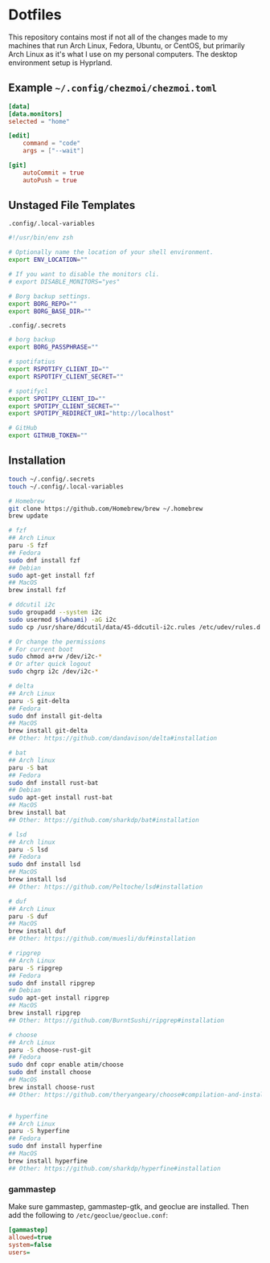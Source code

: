 
# Dotfiles

This repository contains most if not all of the changes made to my machines that run Arch Linux, Fedora, Ubuntu, or CentOS, but primarily Arch Linux as it's what I use on my personal computers. The desktop environment setup is Hyprland.

## Example `~/.config/chezmoi/chezmoi.toml`

```toml
[data]
[data.monitors]
selected = "home"

[edit]
    command = "code"
    args = ["--wait"]

[git]
    autoCommit = true
    autoPush = true
```

## Unstaged File Templates

`.config/.local-variables`
```zsh
#!/usr/bin/env zsh

# Optionally name the location of your shell environment.
export ENV_LOCATION=""

# If you want to disable the monitors cli.
# export DISABLE_MONITORS="yes"

# Borg backup settings.
export BORG_REPO=""
export BORG_BASE_DIR=""
```

`.config/.secrets`
```zsh
# borg backup
export BORG_PASSPHRASE=""

# spotifatius
export RSPOTIFY_CLIENT_ID=""
export RSPOTIFY_CLIENT_SECRET=""

# spotifycl
export SPOTIPY_CLIENT_ID=""
export SPOTIPY_CLIENT_SECRET=""
export SPOTIPY_REDIRECT_URI="http://localhost"

# GitHub
export GITHUB_TOKEN=""
```

## Installation

```zsh
touch ~/.config/.secrets
touch ~/.config/.local-variables

# Homebrew
git clone https://github.com/Homebrew/brew ~/.homebrew
brew update

# fzf
## Arch Linux
paru -S fzf
## Fedora
sudo dnf install fzf
## Debian
sudo apt-get install fzf
## MacOS
brew install fzf

# ddcutil i2c
sudo groupadd --system i2c
sudo usermod $(whoami) -aG i2c
sudo cp /usr/share/ddcutil/data/45-ddcutil-i2c.rules /etc/udev/rules.d

# Or change the permissions
# For current boot
sudo chmod a+rw /dev/i2c-*
# Or after quick logout
sudo chgrp i2c /dev/i2c-*

# delta
## Arch Linux
paru -S git-delta
## Fedora
sudo dnf install git-delta
## MacOS
brew install git-delta
## Other: https://github.com/dandavison/delta#installation

# bat
## Arch linux
paru -S bat
## Fedora
sudo dnf install rust-bat
## Debian
sudo apt-get install rust-bat
## MacOS
brew install bat
## Other: https://github.com/sharkdp/bat#installation

# lsd
## Arch linux
paru -S lsd
## Fedora
sudo dnf install lsd
## MacOS
brew install lsd
## Other: https://github.com/Peltoche/lsd#installation

# duf
## Arch Linux
paru -S duf
## MacOS
brew install duf
## Other: https://github.com/muesli/duf#installation

# ripgrep
## Arch Linux
paru -S ripgrep
## Fedora
sudo dnf install ripgrep
## Debian
sudo apt-get install ripgrep
## MacOS
brew install ripgrep
## Other: https://github.com/BurntSushi/ripgrep#installation

# choose
## Arch Linux
paru -S choose-rust-git
## Fedora
sudo dnf copr enable atim/choose
sudo dnf install choose
## MacOS
brew install choose-rust
## Other: https://github.com/theryangeary/choose#compilation-and-installation


# hyperfine
## Arch Linux
paru -S hyperfine
## Fedora
sudo dnf install hyperfine
## MacOS
brew install hyperfine
## Other: https://github.com/sharkdp/hyperfine#installation
```

### gammastep

Make sure gammastep, gammastep-gtk, and geoclue are installed. Then add the following to `/etc/geoclue/geoclue.conf`:

```ini
[gammastep]
allowed=true
system=false
users=
```
